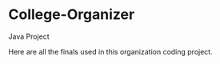 # College-Organizer
Java Project

Here are all the finals used in this organization coding project.
